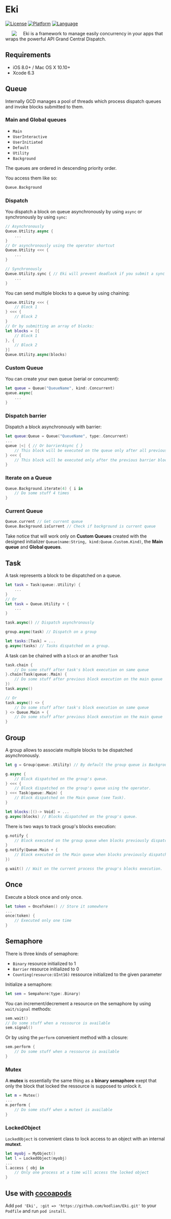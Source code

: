 # Eki
[![License](https://img.shields.io/badge/license-MIT-blue.svg?style=flat
            )](http://mit-license.org)
[![Platform](http://img.shields.io/badge/platform-iOS%20%26%20OSX-lightgrey.svg?style=flat
             )](https://developer.apple.com/resources/)
[![Language](http://img.shields.io/badge/language-swift-orange.svg?style=flat
             )](https://developer.apple.com/swift)
             
[<img align="left" src="logo.png" hspace="20">](#logo)

Eki is a framework to manage easily concurrency in your apps that wraps the powerful API Grand Central Dispatch.



## Requirements
 - iOS 8.0+ / Mac OS X 10.10+
 - Xcode 6.3

## Queue
Internally GCD manages a pool of threads which process dispatch queues and invoke blocks submitted to them.

### Main and Global queues

 - `Main`
 - `UserInteractive`
 - `UserInitiated`
 - `Default`
 - `Utility`
 - `Background`

The queues are ordered in descending priority order.

You access them like so:

```swift
Queue.Background
```

### Dispatch
You dispatch a block on queue asynchronously by using `async` or synchronously by using `sync`:

```swift
// Asynchronously
Queue.Utility.async {
	...
}
// Or asynchronously using the operator shortcut
Queue.Utility <<< {
	...
}

// Synchronously
Queue.Utility.sync { // Eki will prevent deadlock if you submit a sync on the current queue
	...
}
```

You can send multiple blocks to a queue by using chaining:
```swift
Queue.Utility <<< {
	// Block 1
} <<< {
	// Block 2
}
// Or by submitting an array of blocks:
let blocks = [{
	// Block 1
}, {
	// Block 2
}]
Queue.Utility.async(blocks)
```


### Custom Queue

You can create your own queue (serial or concurrent):

```swift
let queue = Queue("QueueName", kind:.Concurrent)
queue.async{
	...
}
```

### Dispatch barrier
Dispatch a block asynchronously with barrier:

```swift
let queue:Queue = Queue("QueueName", type:.Concurrent)
...
queue |<| { // Or barrierAsync { }
	// This block will be executed on the queue only after all previous submitted blocks have been executed
} <<< {
	// This block will be executed only after the previous barrier block have completed
}
```

### Iterate on a Queue

```swift
Queue.Background.iterate(4) { i in
    // Do some stuff 4 times
}
```

### Current Queue

```swift
Queue.current // Get current queue
Queue.Background.isCurrent // Check if background is current queue
```
Take notice that will work only on **Custom Queues** created with the designed initializer `Queue(name:String, kind:Queue.Custom.Kind)`, the **Main queue** and **Global queues**.

## Task
A task represents a block to be dispatched on a queue.

```swift
let task = Task(queue:.Utility) {
	...
}
// Or
let task = Queue.Utility + {
	...
}

task.async() // Dispatch asynchronously

group.async(task) // Dispatch on a group

let tasks:[Task] = ...
g.async(tasks) // Tasks dispatched on a group.
```
A task can be chained with a `block` or an another `Task`

```swift
task.chain {
	// Do some stuff after task's block execution on same queue
}.chain(Task(queue:.Main) {
	// Do some stuff after previous block execution on the main queue
})
task.async()

// Or
task.async() <> {
	// Do some stuff after task's block execution on same queue
} <> Queue.Main + {
	// Do some stuff after previous block execution on the main queue
}
```

## Group
A group allows to associate multiple blocks to be dispatched asynchronously.

```swift
let g = Group(queue:.Utility) // By default the group queue is Background

g.async {
	// Block dispatched on the group's queue.
} <<< {
	// Block dispatched on the group's queue using the operator.
} <<< Task(queue:.Main) {
	// Block dispatched on the Main queue (see Task).
}

let blocks:[()-> Void] = ...
g.async(blocks) // Blocks dispatched on the group's queue.
```
There is two ways to track group's blocks execution:
```swift
g.notify {
	// Block executed on the group queue when blocks previously dispatched on the group have been executed.
}
g.notify(Queue.Main + {
	// Block executed on the Main queue when blocks previously dispatched on the group have been executed.
})

g.wait() // Wait on the current process the group's blocks execution.
```

## Once
Execute a block once and only once.

```swift
let token = OnceToken() // Store it somewhere
...
once(token) {
	// Executed only one time
}
```


## Semaphore
There is three kinds of semaphore:

 - `Binary` resource initialized to 1
 - `Barrier` resource initialized to 0
 - `Counting(resource:UInt16)` ressource initialized to the given parameter

Initialize a semaphore:

```swift
let sem = Sempahore(type:.Binary)
```

You can increment/decrement a resource on the semaphore by using `wait/signal` methods:

```swift
sem.wait()
// Do some stuff when a ressource is available
sem.signal()
```
Or by using the `perform` convenient method with a closure:

```swift
sem.perform {
	// Do some stuff when a ressource is available
}
```

### Mutex
A **mutex** is essentially the same thing as a **binary semaphore** exept that only the block that locked the ressource is supposed to unlock it.

```swift
let m = Mutex()
...
m.perform {
	// Do some stuff when a mutext is available
}
```

### LockedObject
`LockedObject` is convenient class to lock access to an object with an internal **mutext**.

```swift
let myobj = MyObject()
let l = LockedObject(myobj)
...
l.access { obj in
	// Only one process at a time will access the locked object
}

```
## Use with [cocoapods](http://cocoapods.org/)

Add `pod 'Eki', :git => 'https://github.com/kodlian/Eki.git'` to your `Podfile` and run `pod install`.